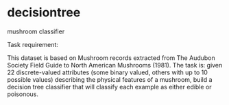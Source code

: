 # decisiontree
mushroom classifier


Task requirement:

This dataset is based on Mushroom records extracted from The Audubon Society Field
Guide to North American Mushrooms (1981). The task is: given 22 discrete-valued attributes (some
binary valued, others with up to 10 possible values) describing the physical features of a mushroom,
build a decision tree classifier that will classify each example as either edible or poisonous.


